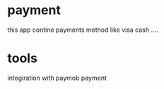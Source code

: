 # payment

this app contine payments method like visa cash ....

# tools
integiration with paymob payment

